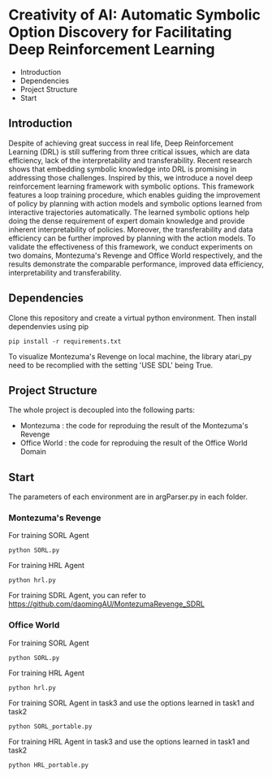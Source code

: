# Creativity of AI: Automatic Symbolic Option Discovery for Facilitating Deep Reinforcement Learning
* Introduction
* Dependencies
* Project Structure
* Start

## Introduction
Despite of achieving great success in real life, Deep Reinforcement Learning (DRL) is still suffering from three critical issues, which are data efficiency, lack of the interpretability and transferability. Recent research shows that embedding symbolic knowledge into DRL is promising in addressing those challenges. Inspired by this, we introduce a novel deep reinforcement learning framework with symbolic options. This framework features a loop training procedure, which enables guiding the improvement of policy by planning with action models and symbolic options learned from interactive trajectories automatically. The learned symbolic options help doing the dense requirement of expert domain knowledge and provide inherent interpretability of policies. Moreover, the transferability and data efficiency can be further improved by planning with the action models. To validate the effectiveness of this framework, we conduct experiments on two domains, Montezuma's Revenge and Office World respectively, and the results demonstrate the comparable performance, improved data efficiency, interpretability and transferability.

## Dependencies
Clone this repository and create a virtual python environment. Then install dependenvies using pip
```
pip install -r requirements.txt
```
To visualize Montezuma's Revenge on local machine, the library atari_py need to be recomplied with the setting 'USE SDL' being True.

## Project Structure
The whole project is decoupled into the following parts:
* Montezuma : the code for reproduing the result of the Montezuma's Revenge
* Office World : the code for reproduing the result of the Office World Domain

## Start
The parameters of each environment are in argParser.py in each folder.
### Montezuma's Revenge
For training SORL Agent
```
python SORL.py
```
For training HRL Agent
```
python hrl.py
```
For training SDRL Agent, you can refer to 
<https://github.com/daomingAU/MontezumaRevenge_SDRL>
### Office World
For training SORL Agent
```
python SORL.py
```
For training HRL Agent
```
python hrl.py
```
For training SORL Agent in task3 and use the options learned in task1 and task2
```
python SORL_portable.py
```
For training HRL Agent in task3 and use the options learned in task1 and task2
```
python HRL_portable.py
```
